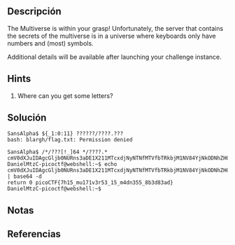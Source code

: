 ## Descripción 
The Multiverse is within your grasp! Unfortunately, the server that contains the secrets of the multiverse is in a universe where keyboards only have numbers and (most) symbols.

Additional details will be available after launching your challenge instance.
## Hints
1. Where can you get some letters?
## Solución
```
SansAlpha$ ${_1:0:11} ??????/????.???
bash: blargh/flag.txt: Permission denied

SansAlpha$ /*/???[!_]64 */????.*
cmV0dXJuIDAgcGljb0NURns3aDE1X211MTcxdjNyNTNfMTVfbTRkbjM1NV84YjNkODNhZH0=
DanielMtzC-picoctf@webshell:~$ echo cmV0dXJuIDAgcGljb0NURns3aDE1X211MTcxdjNyNTNfMTVfbTRkbjM1NV84YjNkODNhZH0= | base64 -d
return 0 picoCTF{7h15_mu171v3r53_15_m4dn355_8b3d83ad}
DanielMtzC-picoctf@webshell:~$
```
## Notas

## Referencias
